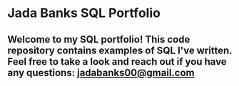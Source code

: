 # Jada Banks SQL Portfolio

## Welcome to my SQL portfolio! This code repository contains examples of SQL I've written. Feel free to take a look and reach out if you have any questions: jadabanks00@gmail.com
